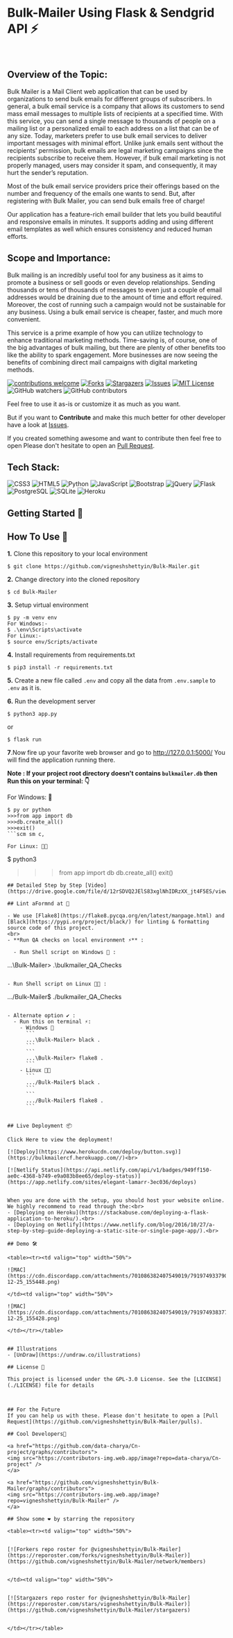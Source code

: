 # Bulk-Mailer Using Flask & Sendgrid API ⚡️
&nbsp;&nbsp;&nbsp;&nbsp;&nbsp;&nbsp;&nbsp;&nbsp;&nbsp;&nbsp;&nbsp;&nbsp;&nbsp;&nbsp;&nbsp;&nbsp;&nbsp;&nbsp;&nbsp;&nbsp;&nbsp;&nbsp;&nbsp;&nbsp;&nbsp;&nbsp;&nbsp;&nbsp;&nbsp;&nbsp;

## Overview of the Topic:

Bulk Mailer is a Mail Client web application that can be used by organizations to send bulk emails for different groups of subscribers. In general, a bulk email service is a company that allows its customers to send mass email messages to multiple lists of recipients at a specified time. With this service, you can send a single message to thousands of people on a mailing list or a personalized email to each address on a list that can be of any size.
Today, marketers prefer to use bulk email services to deliver important messages with minimal effort. Unlike junk emails sent without the recipients’ permission, bulk emails are legal marketing campaigns since the recipients subscribe to receive them. However, if bulk email marketing is not properly managed, users may consider it spam, and consequently, it may hurt the sender’s reputation.

Most of the bulk email service providers price their offerings based on the number and frequency of the emails one wants to send. But, after registering with Bulk Mailer, you can send bulk emails free of charge!

Our application has a feature-rich email builder that lets you build beautiful and responsive emails in minutes. It supports adding and using different email templates as well which ensures consistency and reduced human efforts.

## Scope and Importance:

Bulk mailing is an incredibly useful tool for any business as it aims to promote a business or sell goods or even develop relationships. Sending thousands or tens of thousands of messages to even just a couple of email addresses would be draining due to the amount of time and effort required. Moreover, the cost of running such a campaign would not be sustainable for any business. Using a bulk email service is cheaper, faster, and much more convenient.

This service is a prime example of how you can utilize technology to enhance traditional marketing methods. Time-saving is, of course, one of the big advantages of bulk mailing, but there are plenty of other benefits too like the ability to spark engagement. More businesses are now seeing the benefits of combining direct mail campaigns with digital marketing methods.


[![contributions welcome](https://img.shields.io/badge/contributions-welcome-brightgreen.svg?style=flat)](https://github.com/vigneshshettyin/Bulk-Mailer/issues)
[![Forks](https://img.shields.io/github/forks/vigneshshettyin/Bulk-Mailer.svg?logo=github)](https://github.com/vigneshshettyin/Bulk-Mailer/network/members)
[![Stargazers](https://img.shields.io/github/stars/vigneshshettyin/Bulk-Mailer.svg?logo=github)](https://github.com/vigneshshettyin/Bulk-Mailer/stargazers)
[![Issues](https://img.shields.io/github/issues/vigneshshettyin/Bulk-Mailer.svg?logo=github)](https://github.com/vigneshshettyin/Bulk-Mailer/issues)
[![MIT License](https://img.shields.io/github/license/vigneshshettyin/Bulk-Mailer.svg?style=flat-square)](https://github.com/vigneshshettyin/Bulk-Mailer/blob/master/LICENSE)
![GitHub watchers](https://img.shields.io/github/watchers/vigneshshettyin/Bulk-Mailer)
![GitHub contributors](https://img.shields.io/github/contributors/vigneshshettyin/Bulk-Mailer)


Feel free to use it as-is or customize it as much as you want.

But if you want to **Contribute** and make this much better for other developer have a look at [Issues](https://github.com/vigneshshettyin/Bulk-Mailer/issues).


If you created something awesome and want to contribute then feel free to open Please don't hesitate to open an [Pull Request](https://github.com/vigneshshettyin/Bulk-Mailer/pulls).

## Tech Stack:
<img alt="CSS3" src="https://img.shields.io/badge/css3%20-%231572B6.svg?&style=for-the-badge&logo=css3&logoColor=white"/> 	<img alt="HTML5" src="https://img.shields.io/badge/html5%20-%23E34F26.svg?&style=for-the-badge&logo=html5&logoColor=white"/> <img alt="Python" src="https://img.shields.io/badge/python%20-%2314354C.svg?&style=for-the-badge&logo=python&logoColor=white"/> <img alt="JavaScript" src="https://img.shields.io/badge/javascript%20-%23323330.svg?&style=for-the-badge&logo=javascript&logoColor=%23F7DF1E"/> <img alt="Bootstrap" src="https://img.shields.io/badge/Bootstrap-563D7C?style=for-the-badge&logo=bootstrap&logoColor=white"/> <img alt="jQuery" src="https://img.shields.io/badge/jQuery-0769AD?style=for-the-badge&logo=jquery&logoColor=white"/> <img alt="Flask" src="https://img.shields.io/badge/Flask-000000?style=for-the-badge&logo=flask&logoColor=white"/> <img alt="PostgreSQL" src="https://img.shields.io/badge/PostgreSQL-316192?style=for-the-badge&logo=postgresql&logoColor=white"/> <img alt="SQLite" src="https://img.shields.io/badge/SQLite-07405E?style=for-the-badge&logo=sqlite&logoColor=white"/> <img alt="Heroku" src="https://img.shields.io/badge/Heroku-430098?style=for-the-badge&logo=heroku&logoColor=white"/>


## Getting Started 🚀

## How To Use 🔧

**1.** Clone this repository to your local environment
 ```shell
$ git clone https://github.com/vigneshshettyin/Bulk-Mailer.git
```

**2.** Change directory into the cloned repository  
 ```shell
$ cd Bulk-Mailer
```

**3.** Setup virtual environment
 ```shell
$ py -m venv env
For Windows:-
$ .\env\Scripts\activate
For Linux:-
$ source env/Scripts/activate
```

**4.** Install requirements from requirements.txt  
 ```shell
$ pip3 install -r requirements.txt
```

**5.** Create a new file called `.env` and copy all the data from `.env.sample` to `.env` as it is.

**6.** Run the development server
 ```shell
$ python3 app.py
```
or
 ```shell
$ flask run
```

**7**.Now fire up your favorite web browser and go to http://127.0.0.1:5000/
 You will find the application running there.

**Note : If your project root directory doesn't contains `bulkmailer.db` then Run this on your terminal: 👇**

For Windows: 💾
```
$ py or python
>>>from app import db
>>>db.create_all()
>>>exit()
```scm sm c,

For Linux: 👨‍💻
```
$ python3
>>>from app import db
>>>db.create_all()
>>>exit()
```
## Detailed Step by Step [Video](https://drive.google.com/file/d/12rSDVQ2JElS83xglNhIDRzXX_jt4F5ES/view)

## Lint aFormnd at 📜

- We use [Flake8](https://flake8.pycqa.org/en/latest/manpage.html) and [Black](https://pypi.org/project/black/) for linting & formatting source code of this project.
<br>
- **Run QA checks on local environment ⚡** :

  - Run Shell script on Windows 💾 :

  ```
  ...\Bulk-Mailer> .\bulkmailer_QA_Checks
  ``` 

  - Run Shell script on Linux 👨‍💻 :

  ```
  .../Bulk-Mailer$ ./bulkmailer_QA_Checks
  ``` 
  
  - Alternate option ✔ :
    - Run this on terminal ⚡:
      - Windows 💾
        ```
        ...\Bulk-Mailer> black .
        ``` 
        ```
        ...\Bulk-Mailer> flake8 .
        ``` 
      - Linux 👨‍💻
        ```
        .../Bulk-Mailer$ black .
        ``` 
        ```
        .../Bulk-Mailer$ flake8 .
        ``` 
  

## Live Deployment 📦

 Click Here to view the deployment!

[![Deploy](https://www.herokucdn.com/deploy/button.svg)](https://bulkmailercf.herokuapp.com//)<br>

[![Netlify Status](https://api.netlify.com/api/v1/badges/949ff150-ae0c-4368-b749-e9a083b8ee65/deploy-status)](https://app.netlify.com/sites/elegant-lamarr-3ec036/deploys)


When you are done with the setup, you should host your website online.
We highly recommend to read through the:<br>
- [Deploying on Heroku](https://stackabuse.com/deploying-a-flask-application-to-heroku/).<br>
- [Deploying on Netlify](https://www.netlify.com/blog/2016/10/27/a-step-by-step-guide-deploying-a-static-site-or-single-page-app/).<br>

## Demo 🛠️

<table><tr><td valign="top" width="50%">

![MAC](https://cdn.discordapp.com/attachments/701086382407549019/791974933790064660/Screenshot_2020-12-25_155448.png)

</td><td valign="top" width="50%">

![MAC](https://cdn.discordapp.com/attachments/701086382407549019/791974938377584640/Screenshot_2020-12-25_155428.png)

</td></tr></table>  


## Illustrations
- [UnDraw](https://undraw.co/illustrations)

## License 📄

This project is licensed under the GPL-3.0 License. See the [LICENSE](./LICENSE) file for details



## For the Future
If you can help us with these. Please don't hesitate to open a [Pull Request](https://github.com/vigneshshettyin/Bulk-Mailer/pulls).

## Cool Developers🚧

<a href="https://github.com/data-charya/Cn-project/graphs/contributors">
  <img src="https://contributors-img.web.app/image?repo=data-charya/Cn-project" />
</a>

<a href="https://github.com/vigneshshettyin/Bulk-Mailer/graphs/contributors">
  <img src="https://contributors-img.web.app/image?repo=vigneshshettyin/Bulk-Mailer" />
</a>

## Show some ❤️ by starring the repository

<table><tr><td valign="top" width="50%">
 
 
[![Forkers repo roster for @vigneshshettyin/Bulk-Mailer](https://reporoster.com/forks/vigneshshettyin/Bulk-Mailer)](https://github.com/vigneshshettyin/Bulk-Mailer/network/members)


</td><td valign="top" width="50%">
 
 
[![Stargazers repo roster for @vigneshshettyin/Bulk-Mailer](https://reporoster.com/stars/vigneshshettyin/Bulk-Mailer)](https://github.com/vigneshshettyin/Bulk-Mailer/stargazers)


</td></tr></table>  

